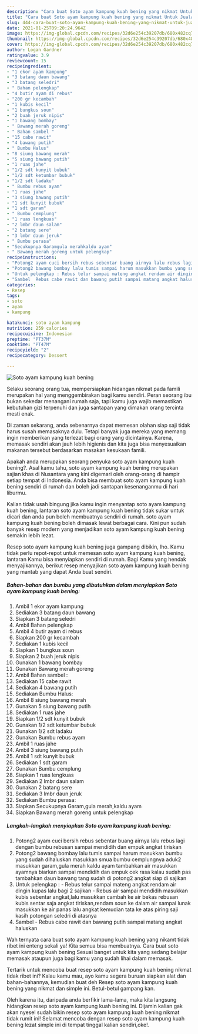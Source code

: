 ```yaml
---
description: "Cara buat Soto ayam kampung kuah bening yang nikmat Untuk Jualan"
title: "Cara buat Soto ayam kampung kuah bening yang nikmat Untuk Jualan"
slug: 444-cara-buat-soto-ayam-kampung-kuah-bening-yang-nikmat-untuk-jualan
date: 2021-01-25T09:20:24.964Z
image: https://img-global.cpcdn.com/recipes/32d6e254c39207db/680x482cq70/soto-ayam-kampung-kuah-bening-foto-resep-utama.jpg
thumbnail: https://img-global.cpcdn.com/recipes/32d6e254c39207db/680x482cq70/soto-ayam-kampung-kuah-bening-foto-resep-utama.jpg
cover: https://img-global.cpcdn.com/recipes/32d6e254c39207db/680x482cq70/soto-ayam-kampung-kuah-bening-foto-resep-utama.jpg
author: Logan Gardner
ratingvalue: 3.9
reviewcount: 15
recipeingredient:
- "1 ekor ayam kampung"
- "3 batang daun bawang"
- "3 batang seledri"
- " Bahan pelengkap"
- "4 butir ayam di rebus"
- "200 gr kecambah"
- "1 kubis kecil"
- "1 bungkus soun"
- "2 buah jeruk nipis"
- "1 bawang bombay"
- " Bawang merah goreng"
- " Bahan sambel "
- "15 cabe rawit"
- "4 bawang putih"
- " Bumbu Halus"
- "8 siung bawang merah"
- "5 siung bawang putih"
- "1 ruas jahe"
- "1/2 sdt kunyit bubuk"
- "1/2 sdt ketumbar bubuk"
- "1/2 sdt ladaku"
- " Bumbu rebus ayam"
- "1 ruas jahe"
- "3 siung bawang putih"
- "1 sdt kunyit bubuk"
- "1 sdt garam"
- " Bumbu cemplung"
- "1 ruas lengkuas"
- "2 lmbr daun salam"
- "2 batang sere"
- "3 lmbr daun jeruk"
- " Bumbu perasa"
- "Secukupnya Garamgula merahkaldu ayam"
- " Bawang merah goreng untuk pelengkap"
recipeinstructions:
- "Potong2 ayam cuci bersih rebus sebentar buang airnya lalu rebus lagi dengan bumbu rebusan sampai mendidih dan empuk angkat tiriskan"
- "Potong2 bawang bombay lalu tumis sampai harum masukkan bumbu yang sudah dihaluskan masukkan smua bumbu cemplungnya aduk2 masukkan garam,gula merah kaldu ayam tambahkan air masukkan ayamnya biarkan sampai mendidih dan empuk cek rasa kalau sudah pas tambahkan daun bawang tang sudah di potong2 angkat siap di sajikan"
- "Untuk pelengkap : Rebus telur sampai mateng angkat rendam air dingin kupas lalu bagi 2 sajikan Rebus air sampai mendidih masukkan kubis sebentar angkat,lalu masukkan cambah ke air bekas rebusan kubis sentar saja angkat tiriskan,rendam soun ke dalam air sampai lunak masukkan ke air panas lalu angkat kemudian tata ke atas piring saji kasih potongan seledri di atasnya"
- "Sambel  Rebus cabe rawit dan bawang putih sampai matang angkat haluskan"
categories:
- Resep
tags:
- soto
- ayam
- kampung

katakunci: soto ayam kampung 
nutrition: 259 calories
recipecuisine: Indonesian
preptime: "PT37M"
cooktime: "PT47M"
recipeyield: "2"
recipecategory: Dessert

---
```



![Soto ayam kampung kuah bening](https://img-global.cpcdn.com/recipes/32d6e254c39207db/680x482cq70/soto-ayam-kampung-kuah-bening-foto-resep-utama.jpg)

Selaku seorang orang tua, mempersiapkan hidangan nikmat pada famili merupakan hal yang menggembirakan bagi kamu sendiri. Peran seorang ibu bukan sekedar menangani rumah saja, tapi kamu juga wajib memastikan kebutuhan gizi terpenuhi dan juga santapan yang dimakan orang tercinta mesti enak.

Di zaman  sekarang, anda sebenarnya dapat memesan olahan siap saji tidak harus susah memasaknya dulu. Tetapi banyak juga mereka yang memang ingin memberikan yang terlezat bagi orang yang dicintainya. Karena, memasak sendiri akan jauh lebih higienis dan kita juga bisa menyesuaikan makanan tersebut berdasarkan masakan kesukaan famili. 



Apakah anda merupakan seorang penyuka soto ayam kampung kuah bening?. Asal kamu tahu, soto ayam kampung kuah bening merupakan sajian khas di Nusantara yang kini digemari oleh orang-orang di hampir setiap tempat di Indonesia. Anda bisa membuat soto ayam kampung kuah bening sendiri di rumah dan boleh jadi santapan kesenanganmu di hari liburmu.

Kalian tidak usah bingung jika kamu ingin menyantap soto ayam kampung kuah bening, lantaran soto ayam kampung kuah bening tidak sukar untuk dicari dan anda pun boleh membuatnya sendiri di rumah. soto ayam kampung kuah bening boleh dimasak lewat berbagai cara. Kini pun sudah banyak resep modern yang menjadikan soto ayam kampung kuah bening semakin lebih lezat.

Resep soto ayam kampung kuah bening juga gampang dibikin, lho. Kamu tidak perlu repot-repot untuk memesan soto ayam kampung kuah bening, lantaran Kamu bisa menyiapkan sendiri di rumah. Bagi Kamu yang hendak menyajikannya, berikut resep menyajikan soto ayam kampung kuah bening yang mantab yang dapat Anda buat sendiri.

<!--inarticleads1-->

##### Bahan-bahan dan bumbu yang dibutuhkan dalam menyiapkan Soto ayam kampung kuah bening:

1. Ambil 1 ekor ayam kampung
1. Sediakan 3 batang daun bawang
1. Siapkan 3 batang seledri
1. Ambil  Bahan pelengkap
1. Ambil 4 butir ayam di rebus
1. Siapkan 200 gr kecambah
1. Sediakan 1 kubis kecil
1. Siapkan 1 bungkus soun
1. Siapkan 2 buah jeruk nipis
1. Gunakan 1 bawang bombay
1. Gunakan  Bawang merah goreng
1. Ambil  Bahan sambel :
1. Sediakan 15 cabe rawit
1. Sediakan 4 bawang putih
1. Sediakan  Bumbu Halus:
1. Ambil 8 siung bawang merah
1. Gunakan 5 siung bawang putih
1. Sediakan 1 ruas jahe
1. Siapkan 1/2 sdt kunyit bubuk
1. Gunakan 1/2 sdt ketumbar bubuk
1. Gunakan 1/2 sdt ladaku
1. Gunakan  Bumbu rebus ayam
1. Ambil 1 ruas jahe
1. Ambil 3 siung bawang putih
1. Ambil 1 sdt kunyit bubuk
1. Sediakan 1 sdt garam
1. Gunakan  Bumbu cemplung
1. Siapkan 1 ruas lengkuas
1. Sediakan 2 lmbr daun salam
1. Gunakan 2 batang sere
1. Sediakan 3 lmbr daun jeruk
1. Sediakan  Bumbu perasa:
1. Siapkan Secukupnya Garam,gula merah,kaldu ayam
1. Siapkan  Bawang merah goreng untuk pelengkap




<!--inarticleads2-->

##### Langkah-langkah menyiapkan Soto ayam kampung kuah bening:

1. Potong2 ayam cuci bersih rebus sebentar buang airnya lalu rebus lagi dengan bumbu rebusan sampai mendidih dan empuk angkat tiriskan
1. Potong2 bawang bombay lalu tumis sampai harum masukkan bumbu yang sudah dihaluskan masukkan smua bumbu cemplungnya aduk2 masukkan garam,gula merah kaldu ayam tambahkan air masukkan ayamnya biarkan sampai mendidih dan empuk cek rasa kalau sudah pas tambahkan daun bawang tang sudah di potong2 angkat siap di sajikan
1. Untuk pelengkap : - Rebus telur sampai mateng angkat rendam air dingin kupas lalu bagi 2 sajikan - Rebus air sampai mendidih masukkan kubis sebentar angkat,lalu masukkan cambah ke air bekas rebusan kubis sentar saja angkat tiriskan,rendam soun ke dalam air sampai lunak masukkan ke air panas lalu angkat kemudian tata ke atas piring saji kasih potongan seledri di atasnya
1. Sambel  - Rebus cabe rawit dan bawang putih sampai matang angkat haluskan




Wah ternyata cara buat soto ayam kampung kuah bening yang nikamt tidak ribet ini enteng sekali ya! Kita semua bisa membuatnya. Cara buat soto ayam kampung kuah bening Sesuai banget untuk kita yang sedang belajar memasak ataupun juga bagi kamu yang sudah lihai dalam memasak.

Tertarik untuk mencoba buat resep soto ayam kampung kuah bening nikmat tidak ribet ini? Kalau kamu mau, ayo kamu segera buruan siapkan alat dan bahan-bahannya, kemudian buat deh Resep soto ayam kampung kuah bening yang nikmat dan simple ini. Betul-betul gampang kan. 

Oleh karena itu, daripada anda berfikir lama-lama, maka kita langsung hidangkan resep soto ayam kampung kuah bening ini. Dijamin kalian gak akan nyesel sudah bikin resep soto ayam kampung kuah bening nikmat tidak rumit ini! Selamat mencoba dengan resep soto ayam kampung kuah bening lezat simple ini di tempat tinggal kalian sendiri,oke!.


